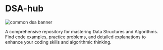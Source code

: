 # DSA-hub

![common dsa banner](https://github.com/vedantjoshi-211/DSA-hub/assets/174167225/ed9b2b32-6e98-45f7-bd48-822312553495)

A comprehensive repository for mastering Data Structures and Algorithms. Find code examples, practice problems, and detailed explanations to enhance your coding skills and algorithmic thinking.
